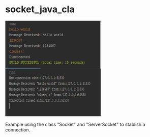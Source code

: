# socket_java_cla
<img src="https://github.com/iivnn/socket_java_class/blob/main/example.png?raw=true" alt="client" width="300px" height="150px" style="float: left;">
<img src="https://github.com/iivnn/socket_java_class/blob/main/example01.png?raw=true" alt="server" width="300px" height="150px">
<p>Example using the class "Socket" and "ServerSocket" to stablish a connection.</p>
